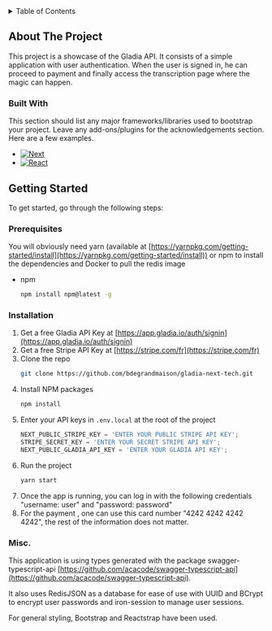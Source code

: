 <!-- TABLE OF CONTENTS -->
<details>
  <summary>Table of Contents</summary>
  <ol>
    <li>
      <a href="#about-the-project">About The Project</a>
      <ul>
        <li><a href="#built-with">Built With</a></li>
      </ul>
    </li>
    <li>
      <a href="#getting-started">Getting Started</a>
      <ul>
        <li><a href="#prerequisites">Prerequisites</a></li>
        <li><a href="#installation">Installation</a></li>
      </ul>
    </li>
    <li><a href="#usage">Usage</a></li>
  </ol>
</details>

<!-- ABOUT THE PROJECT -->

## About The Project

This project is a showcase of the Gladia API. It consists of a simple application with user authentication. When the user is signed in, he can proceed to payment and finally access the transcription page where the magic can happen.

### Built With

This section should list any major frameworks/libraries used to bootstrap your project. Leave any add-ons/plugins for the acknowledgements section. Here are a few examples.

- [![Next][Next.js]][Next-url]
- [![React][React.js]][React-url]

<!-- GETTING STARTED -->

## Getting Started

To get started, go through the following steps:

### Prerequisites

You will obviously need yarn (available at [https://yarnpkg.com/getting-started/install](https://yarnpkg.com/getting-started/install)) or npm to install the dependencies and Docker to pull the redis image

- npm
  ```sh
  npm install npm@latest -g
  ```

### Installation

1. Get a free Gladia API Key at [https://app.gladia.io/auth/signin](https://app.gladia.io/auth/signin)
2. Get a free Stripe API Key at [https://stripe.com/fr](https://stripe.com/fr)
3. Clone the repo
   ```sh
   git clone https://github.com/bdegrandmaison/gladia-next-tech.git
   ```
4. Install NPM packages
   ```sh
   npm install
   ```
5. Enter your API keys in `.env.local` at the root of the project
   ```js
   NEXT_PUBLIC_STRIPE_KEY = 'ENTER YOUR PUBLIC STRIPE API KEY';
   STRIPE_SECRET_KEY = 'ENTER YOUR SECRET STRIPE API KEY';
   NEXT_PUBLIC_GLADIA_API_KEY = 'ENTER YOUR GLADIA API KEY';
   ```
6. Run the project
   ```sh
   yarn start
   ```
7. Once the app is running, you can log in with the following credentials "username: user" and "password: password"
8. For the payment , one can use this card number "4242 4242 4242 4242", the rest of the information does not matter.

### Misc.

This application is using types generated with the package swagger-typescript-api [https://github.com/acacode/swagger-typescript-api](https://github.com/acacode/swagger-typescript-api).

It also uses RedisJSON as a database for ease of use with UUID and BCrypt to encrypt user passwords and iron-session to manage user sessions.

For general styling, Bootstrap and Reactstrap have been used.

<!-- MARKDOWN LINKS & IMAGES -->
<!-- https://www.markdownguide.org/basic-syntax/#reference-style-links -->

[Next.js]: https://img.shields.io/badge/next.js-000000?style=for-the-badge&logo=nextdotjs&logoColor=white
[Next-url]: https://nextjs.org/
[React.js]: https://img.shields.io/badge/React-20232A?style=for-the-badge&logo=react&logoColor=61DAFB
[React-url]: https://reactjs.org/
